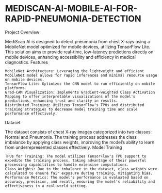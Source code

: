 # MEDISCAN-AI-MOBILE-AI-FOR-RAPID-PNEUMONIA-DETECTION

Project Overview

MediScan AI is designed to detect pneumonia from chest X-rays using a MobileNet model optimized for mobile devices, utilizing TensorFlow Lite. This solution aims to provide real-time, low-latency predictions directly on mobile devices, enhancing accessibility and efficiency in medical diagnostics.
Features

    MobileNet Architecture: Leveraging the lightweight and efficient MobileNet model allows for rapid inferences and minimal resource usage on mobile devices.
    TensorFlow Lite: Optimizes the CNN model to run efficiently on mobile platforms.
    Grad-CAM Visualization: Implements Gradient-weighted Class Activation Mapping to offer interpretable visualizations of the model's predictions, enhancing trust and clarity in results.
    Distributed Training: Utilizes TensorFlow's TPUs and distributed training strategies to decrease model training time and scale performance effectively.

Dataset

The dataset consists of chest X-ray images categorized into two classes: Normal and Pneumonia. The training process addresses the class imbalance by applying class weights, improving the model’s ability to learn from underrepresented classes effectively.
Model Training

    TPUs for Training: The model utilizes TensorFlow's TPU support to expedite the training process, taking advantage of their powerful processing capabilities to handle extensive computations.
    Class Weights: Due to the imbalance in the dataset, class weights were calculated to ensure fair exposure during training, mitigating bias.
    Performance Metrics: The model's performance is evaluated based on accuracy, precision, and recall, ensuring the model's reliability and effectiveness in a real-world setting.
